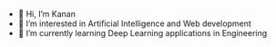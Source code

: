 - 👋 Hi, I’m Kanan
- 👀 I’m interested in Artificial Intelligence and Web development     
- 🌱 I’m currently learning Deep Learning applications in Engineering
